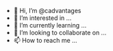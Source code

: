 - 👋 Hi, I’m @cadvantages
- 👀 I’m interested in ...
- 🌱 I’m currently learning ...
- 💞️ I’m looking to collaborate on ...
- 📫 How to reach me ...

<!---
cadvantages/cadvantages is a ✨ special ✨ repository because its `README.md` (this file) appears on your GitHub profile.
You can click the Preview link to take a look at your changes.
--->

